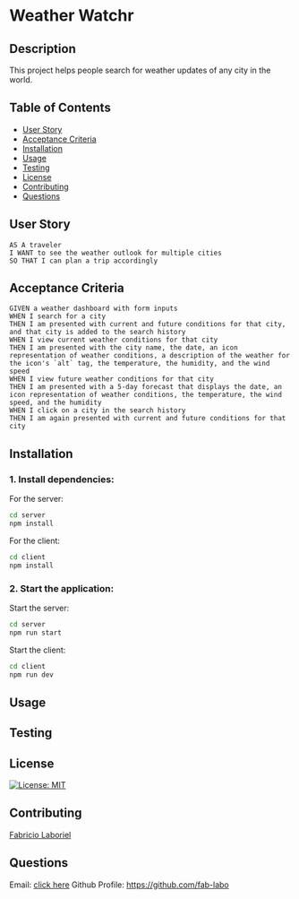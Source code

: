 # Weather Watchr


## Description
This project helps people search for weather updates of any city in the world. 

## Table of Contents
- [User Story](#user-story)
- [Acceptance Criteria](#acceptance-criteria)
- [Installation](#installation)
- [Usage](#usage)
- [Testing](#testing)
- [License](#license)
- [Contributing](#contributing)
- [Questions](#questions)

## User Story
```
AS A traveler
I WANT to see the weather outlook for multiple cities
SO THAT I can plan a trip accordingly
```

## Acceptance Criteria
```
GIVEN a weather dashboard with form inputs
WHEN I search for a city
THEN I am presented with current and future conditions for that city, and that city is added to the search history
WHEN I view current weather conditions for that city
THEN I am presented with the city name, the date, an icon representation of weather conditions, a description of the weather for the icon's `alt` tag, the temperature, the humidity, and the wind speed
WHEN I view future weather conditions for that city
THEN I am presented with a 5-day forecast that displays the date, an icon representation of weather conditions, the temperature, the wind speed, and the humidity
WHEN I click on a city in the search history
THEN I am again presented with current and future conditions for that city
```

## Installation

### 1. Install dependencies:
For the server:
```bash
cd server
npm install
```
For the client:
```bash
cd client
npm install
```

### 2. Start the application:
Start the server:
```bash
cd server
npm run start
```
Start the client:
```bash
cd client
npm run dev
```

## Usage


## Testing


## License
[![License: MIT](https://img.shields.io/badge/License-MIT-yellow.svg)](https://opensource.org/licenses/MIT)

## Contributing

[Fabricio Laboriel](https://github.com/fab-labo)

## Questions

Email: [click here](mailto:fabriciolaboriel@gmail.com)
Github Profile: https://github.com/fab-labo 
